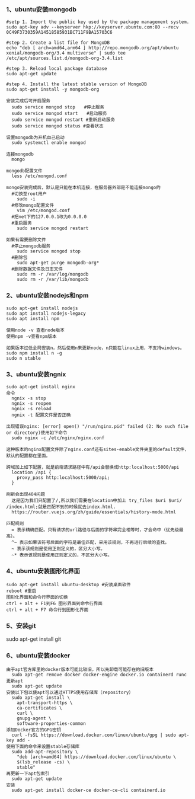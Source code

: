 ### 1、ubuntu安装mongodb
    #setp 1. Import the public key used by the package management system.
    sudo apt-key adv --keyserver hkp://keyserver.ubuntu.com:80 --recv 0C49F3730359A14518585931BC711F9BA15703C6
    
    #step 2. Create a list file for MongoDB
    echo "deb [ arch=amd64,arm64 ] http://repo.mongodb.org/apt/ubuntu xenial/mongodb-org/3.4 multiverse" | sudo tee /etc/apt/sources.list.d/mongodb-org-3.4.list
    
    #step 3. Reload local package database
    sudo apt-get update
  
    #step 4. Install the latest stable version of MongoDB
    sudo apt-get install -y mongodb-org
  
    安装完成后可开启服务
      sudo service mongod stop　　#停止服务
      sudo service mongod start　　#启动服务
      sudo service mongod restart #重新启动服务
      sudo service mongod status #查看状态
   
    设置mongodb为开机自己启动
      sudo systemctl enable mongod
    
    连接mongodb
      mongo
  
    mongodb配置文件
      less /etc/mongod.conf
  
    mongo安装完成后，默认是只能在本机连接，在服务器外部是不能连接mongo的
      #切换至root用户
        sudo -i
      #修改mongo配置文件
        vim /etc/mongod.conf
      #把net下的127.0.0.1改为0.0.0.0
      #重启服务
        sudo service mongod restart
    
    如果有需要删除文件
      #停止mongodb服务
        sudo service mongod stop
      #删除包
        sudo apt-get purge mongodb-org*
      #删除数据文件及日志文件
        sudo rm -r /var/log/mongodb
        sudo rm -r /var/lib/mongodb

### 2、ubuntu安装nodejs和npm
    sudo apt-get install nodejs
    sudo apt install nodejs-legacy
    sudo apt install npm
    
    使用node -v 查看node版本
    使用npm -v查看npm版本
    
    如果版本过低全局安装n，然后使用n来更新node，n只能在linux上用，不支持windows。
    sudo npm install n -g
    sudo n stable
    
### 3、ubuntu安装ngnix
    sudo apt-get install nginx
    命令
      ngnix -s stop
      ngnix -s reopen
      ngnix -s reload
      ngnix -t 配置文件是否正确
    
    出现错误nginx: [error] open() "/run/nginx.pid" failed (2: No such file or directory)使用如下命令
      sudo nginx -c /etc/nginx/nginx.conf
      
    这种版本的nginx配置文件除了nginx.conf还有sites-enable文件夹里的default文件，默认的配置都在里面。
    
    跨域加上如下配置，就是前端请求路径中有/api会替换成http:localhost:5000/api
      location /api {
        proxy_pass http:localhost:5000/api;
      }
    
    刷新会出现404问题
      这是因为我们只配置了/,所以我们需要在location中加上 try_files $uri $uri/ /index.html;就是匹配不到的时候就去index.html.
      https://router.vuejs.org/zh/guide/essentials/history-mode.html

    匹配规则
      = 表示精确匹配。只有请求的url路径与后面的字符串完全相等时，才会命中（优先级最高）。
      ^~ 表示如果该符号后面的字符是最佳匹配，采用该规则，不再进行后续的查找。
      ~ 表示该规则是使用正则定义的，区分大小写。
      ~* 表示该规则是使用正则定义的，不区分大小写。

### 4、ubuntu安装图形化界面
    sudo apt-get install ubuntu-desktop #安装桌面软件
    reboot #重启
    图形化界面和命令行界面的切换
    ctrl + alt + F1到F6 图形界面到命令行界面
    ctrl + alt + F7 命令行到图形化界面

### 5、安装git
  sudo apt-get install git

### 6、ubuntu安装docker
    由于apt官方库里的docker版本可能比较旧，所以先卸载可能存在的旧版本
      sudo apt-get remove docker docker-engine docker.io containerd runc
    更新apt
      sudo apt-get update
    安装以下包以使apt可以通过HTTPS使用存储库（repository）
      sudo apt-get install \
        apt-transport-https \
        ca-certificates \
        curl \
        gnupg-agent \
        software-properties-common
    添加Docker官方的GPG密钥
      curl -fsSL https://download.docker.com/linux/ubuntu/gpg | sudo apt-key add -
    使用下面的命令来设置stable存储库
      sudo add-apt-repository \
        "deb [arch=amd64] https://download.docker.com/linux/ubuntu \
        $(lsb_release -cs) \
        stable"
    再更新一下apt包索引
      sudo apt-get update
    安装
      sudo apt-get install docker-ce docker-ce-cli containerd.io
